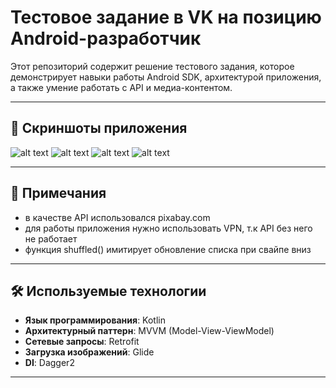 # Тестовое задание в VK на позицию Android-разработчик

Этот репозиторий содержит решение тестового задания, которое демонстрирует навыки работы Android SDK, архитектурой приложения, а также умение работать с API и медиа-контентом.

---

## 📱 Скриншоты приложения

![alt text](https://github.com/Ignat1902/TestTaskVK/blob/master/screenshots/photo_2025-02-24_23-26-45%20(2).jpg)
![alt text](https://github.com/Ignat1902/TestTaskVK/blob/master/screenshots/photo_2025-02-24_23-26-44%20(2).jpg)
![alt text](https://github.com/Ignat1902/TestTaskVK/blob/master/screenshots/photo_2025-02-24_23-26-44.jpg)
![alt text](https://github.com/Ignat1902/TestTaskVK/blob/master/screenshots/photo_2025-02-24_23-26-45.jpg)

---

## 📝 Примечания

- в качестве API использовался pixabay.com
- для работы приложения нужно использовать VPN, т.к API без него не работает
- функция shuffled() имитирует обновление списка при свайпе вниз
   
---

## 🛠️ Используемые технологии

- **Язык программирования**: Kotlin
- **Архитектурный паттерн**: MVVM (Model-View-ViewModel)
- **Сетевые запросы**: Retrofit
- **Загрузка изображений**: Glide
- **DI**: Dagger2

---
